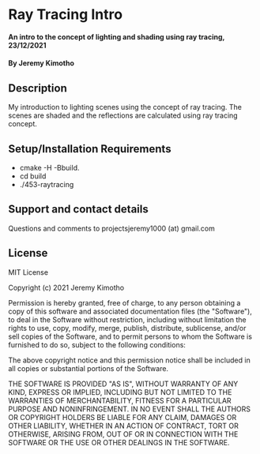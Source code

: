 # Ray Tracing Intro
#### An intro to the concept of lighting and shading using ray tracing, 23/12/2021
#### By **Jeremy Kimotho**
## Description
My introduction to lighting scenes using the concept of ray tracing. The scenes are shaded and the reflections are calculated using ray tracing concept. 
## Setup/Installation Requirements
* cmake -H -Bbuild.
* cd build
* ./453-raytracing
## Support and contact details
Questions and comments to projectsjeremy1000 (at) gmail.com
## License
MIT License

Copyright (c) 2021 Jeremy Kimotho

Permission is hereby granted, free of charge, to any person obtaining a copy of this software and associated documentation files (the "Software"), to deal in the Software without restriction, including without limitation the rights to use, copy, modify, merge, publish, distribute, sublicense, and/or sell copies of the Software, and to permit persons to whom the Software is furnished to do so, subject to the following conditions:

The above copyright notice and this permission notice shall be included in all copies or substantial portions of the Software.

THE SOFTWARE IS PROVIDED "AS IS", WITHOUT WARRANTY OF ANY KIND, EXPRESS OR IMPLIED, INCLUDING BUT NOT LIMITED TO THE WARRANTIES OF MERCHANTABILITY, FITNESS FOR A PARTICULAR PURPOSE AND NONINFRINGEMENT. IN NO EVENT SHALL THE AUTHORS OR COPYRIGHT HOLDERS BE LIABLE FOR ANY CLAIM, DAMAGES OR OTHER LIABILITY, WHETHER IN AN ACTION OF CONTRACT, TORT OR OTHERWISE, ARISING FROM, OUT OF OR IN CONNECTION WITH THE SOFTWARE OR THE USE OR OTHER DEALINGS IN THE SOFTWARE.
